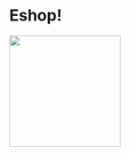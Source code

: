# Eshop!

 <img src="https://user-images.githubusercontent.com/97020993/178672250-757cb479-b691-4251-8d55-f207190882ef.jpg" width="200"/>
